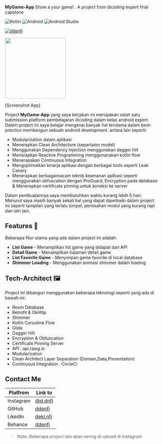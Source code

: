 **MyGame-App**
Show a your game! . A project from dicoding expert final capstone

![Kotlin](https://img.shields.io/badge/kotlin-%237F52FF.svg?style=for-the-badge&logo=kotlin&logoColor=white) ![Android](https://img.shields.io/badge/Android-3DDC84?style=for-the-badge&logo=android&logoColor=white) ![Android Studio](https://img.shields.io/badge/Android%20Studio-3DDC84.svg?style=for-the-badge&logo=android-studio&logoColor=white) 

[![ddenfi](https://circleci.com/gh/ddenfi/MyGame-App.svg?style=svg)](https://circleci.com/gh/ddenfi/MyGame-App)

<img src="ttps://user-images.githubusercontent.com/99384080/226186819-dddcbdac-b569-472c-b57d-d2f0bd46ae55.gif" width="200">

[Screenshot App]

Project **MyGame-App** yang saya kerjakan ini merupakan salah satu submission platform pembelajaran dicoding dalam kelas android expert. Dalam project ini saya belajar mengenai banyak hal terutama dalam *best-practice* membangun sebuah android development. antara lain seperti:

- Modularization dalam aplikasi
- Menerapkan Clean Architecture (separtaion model)
- Menggunakan Dependency Injection menggunakan dagger hilt
- Menerapkan Reactive Programming menggunanakan kotlin flow
- Menerapakan Continuous Integration 
- Mengoptimalkan kinerja aplikasi dengan berbagai tools seperti Leak Canary
- Menerapkan berbagaimacam teknik keamanan aplikasi seperti menggunakan obfuscation dengan ProGuard, Encryption pada database & Menerapkan certificate pinning untuk koneksi ke server 

Dalam pembuatannya saya membutuhkan waktu kurang lebih 5 hari. Menurut saya masih banyak sekali hal yang dapat diperbaiki dalam project ini seperti tampilan yang terlalu simpel, pemisahan modul yang kurang rapi dan lain lain.

## Features 🚀 
Beberapa fitur utama yang ada dalam project ini adalah:
- **List Game** - Menampilkan list game yang didapat dari API
- **Detail Game** - Menampilkan halaman detail game
- **List Favorite Game** - Menyimpan game favorite di local database
- **Shimmer Loading** - Menggunakan animasi shimmer dalam loading

## Tech-Architect 🖼
Project ini dibangun menggunakan beberapa teknologi seperti yang ada di bawah ini:
- Room Database
- Retrofit & OkHttp
- Shimmer
- Kotlin Coroutine Flow
- Glide
- Dagger Hilt
- Encryption & Obfuscation
- Certificate Pinning Server
- API : api.rawg.io
- Modularization
- Clean Architect Layer Separation (Domain,Data,Presentation)
- Continuous Integration : CircleCi

## Contact Me
| Platfrom | Link to |
| ------ | ------ |
| Instagram | [@d.dnfi][ig] |
| GitHub | [ddenfi][git] |
| LikedIn | [deki.nfi][linkedin] |
| Behance | [ddenfi][be] |

> Note: Beberapa project lain akan sering di upload di Instagram

   [ig]: <https://www.instagram.com/d.dnfi/>
   [git]: <https://github.com/ddenfi>
   [linkedin]: <https://www.linkedin.com/in/dekinfi/>
   [be]: <https://www.behance.net/dekinfi>
